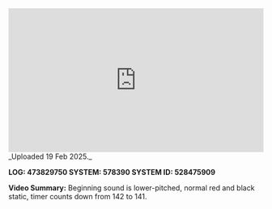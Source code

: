 
<iframe 
  src="https://drive.google.com/file/d/1-8t3GGkWiCaaIHqT4WI4pRUukHtIArM-/preview"  
  style="width:100%; aspect-ratio:16/9; border:0;"
  allowfullscreen>
</iframe>
_Uploaded 19 Feb 2025._

**LOG: 473829750
SYSTEM: 578390
SYSTEM ID: 528475909**

**Video Summary:** Beginning sound is lower-pitched, normal red and black static, timer counts down from 142 to 141.